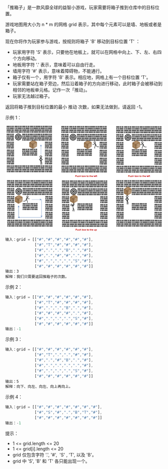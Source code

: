 「推箱子」是一款风靡全球的益智小游戏，玩家需要将箱子推到仓库中的目标位置。

游戏地图用大小为 n * m 的网格 grid 表示，其中每个元素可以是墙、地板或者是箱子。

现在你将作为玩家参与游戏，按规则将箱子 'B' 移动到目标位置 'T' ：

- 玩家用字符 'S' 表示，只要他在地板上，就可以在网格中向上、下、左、右四个方向移动。
- 地板用字符 '.' 表示，意味着可以自由行走。
- 墙用字符 '#' 表示，意味着障碍物，不能通行。 
- 箱子仅有一个，用字符 'B' 表示。相应地，网格上有一个目标位置 'T'。
- 玩家需要站在箱子旁边，然后沿着箱子的方向进行移动，此时箱子会被移动到相邻的地板单元格。记作一次「推动」。
- 玩家无法越过箱子。

返回将箱子推到目标位置的最小 推动 次数，如果无法做到，请返回 -1。

示例 1：

![示例1](./eg1.png)

``` javascript
输入：grid = [["#","#","#","#","#","#"],
             ["#","T","#","#","#","#"],
             ["#",".",".","B",".","#"],
             ["#",".","#","#",".","#"],
             ["#",".",".",".","S","#"],
             ["#","#","#","#","#","#"]]
输出：3
解释：我们只需要返回推箱子的次数。
```

示例 2：

``` javascript
输入：grid = [["#","#","#","#","#","#"],
             ["#","T","#","#","#","#"],
             ["#",".",".","B",".","#"],
             ["#","#","#","#",".","#"],
             ["#",".",".",".","S","#"],
             ["#","#","#","#","#","#"]]
输出：-1
```

示例 3：

``` javascript
输入：grid = [["#","#","#","#","#","#"],
             ["#","T",".",".","#","#"],
             ["#",".","#","B",".","#"],
             ["#",".",".",".",".","#"],
             ["#",".",".",".","S","#"],
             ["#","#","#","#","#","#"]]
输出：5
解释：向下、向左、向左、向上再向上。
```

示例 4：

``` javascript
输入：grid = [["#","#","#","#","#","#","#"],
             ["#","S","#",".","B","T","#"],
             ["#","#","#","#","#","#","#"]]
输出：-1
```

提示：

- 1 <= grid.length <= 20
- 1 <= grid[i].length <= 20
- grid 仅包含字符 '.', '#',  'S' , 'T', 以及 'B'。
- grid 中 'S', 'B' 和 'T' 各只能出现一个。
